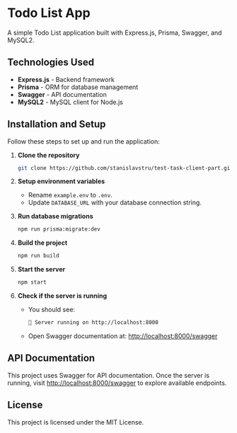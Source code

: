 # Todo List App

A simple Todo List application built with Express.js, Prisma, Swagger, and MySQL2.

## Technologies Used

- **Express.js** - Backend framework
- **Prisma** - ORM for database management
- **Swagger** - API documentation
- **MySQL2** - MySQL client for Node.js

## Installation and Setup

Follow these steps to set up and run the application:

1. **Clone the repository**

   ```sh
   git clone https://github.com/stanislavstru/test-task-client-part.git ./
   ```

2. **Setup environment variables**

   - Rename `example.env` to `.env`.
   - Update `DATABASE_URL` with your database connection string.

3. **Run database migrations**

   ```sh
   npm run prisma:migrate:dev
   ```

4. **Build the project**

   ```sh
   npm run build
   ```

5. **Start the server**

   ```sh
   npm start
   ```

6. **Check if the server is running**
   - You should see:
     ```sh
     🚀 Server running on http://localhost:8000
     ```
   - Open Swagger documentation at: [http://localhost:8000/swagger](http://localhost:8000/swagger)

## API Documentation

This project uses Swagger for API documentation. Once the server is running, visit [http://localhost:8000/swagger](http://localhost:8000/swagger) to explore available endpoints.

## License

This project is licensed under the MIT License.
